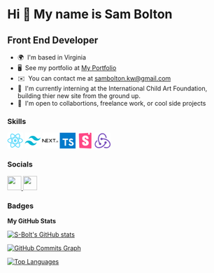 # Hi 👋 My name is Sam Bolton

## Front End Developer

- 🌍  I'm based in Virginia
- 🖥️  See my portfolio at [My Portfolio](http://sambolton.onrender.com/)
- ✉️  You can contact me at [sambolton.kw@gmail.com](mailto:sambolton.kw@gmail.com)
- 🚀  I'm currently interning at the International Child Art Foundation, building thier new site from the ground up.
- 🤝  I'm open to collabortions, freelance work, or cool side projects

### Skills

<p align="left">

<img src="https://raw.githubusercontent.com/S-Bolt/S-Bolt/main/assets/icons/react.svg" width="36" height="36" alt="React" />
<img src="https://raw.githubusercontent.com/S-Bolt/S-Bolt/main/assets/icons/tailwind.svg" width="36" height="36" alt="Tailwind" />
<img src="https://raw.githubusercontent.com/S-Bolt/S-Bolt/main/assets/icons/next.svg" width="36" height="36" alt="Next.js" />
<img src="https://raw.githubusercontent.com/S-Bolt/S-Bolt/main/assets/icons/typescript.svg" width="36" height="36" alt="Typescript" />
<img src="https://raw.githubusercontent.com/S-Bolt/S-Bolt/main/assets/icons/storybook.svg" width="36" height="36" alt="Storybook" />
<img src="https://raw.githubusercontent.com/S-Bolt/S-Bolt/main/assets/icons/redux.svg" width="36" height="36" alt="Redux" />

</p>

### Socials

<p align="left"> <a href="https://www.github.com/S-Bolt" target="_blank" rel="noreferrer"> <picture> <source media="(prefers-color-scheme: dark)" srcset="https://raw.githubusercontent.com/danielcranney/readme-generator/main/public/icons/socials/github-dark.svg" /> <source media="(prefers-color-scheme: light)" srcset="https://raw.githubusercontent.com/danielcranney/readme-generator/main/public/icons/socials/github.svg" /> <img src="https://raw.githubusercontent.com/danielcranney/readme-generator/main/public/icons/socials/github.svg" width="32" height="32" /> </picture> </a> <a href="https://www.linkedin.com/in/sam-bolton-07b4a731/" target="_blank" rel="noreferrer"> <picture> <source media="(prefers-color-scheme: dark)" srcset="https://raw.githubusercontent.com/danielcranney/readme-generator/main/public/icons/socials/linkedin-dark.svg" /> <source media="(prefers-color-scheme: light)" srcset="https://raw.githubusercontent.com/danielcranney/readme-generator/main/public/icons/socials/linkedin.svg" /> <img src="https://raw.githubusercontent.com/danielcranney/readme-generator/main/public/icons/socials/linkedin.svg" width="32" height="32" /> </picture> </a></p>

### Badges

<b>My GitHub Stats</b>

<a href="http://www.github.com/S-Bolt"><img src="https://github-readme-stats.vercel.app/api?username=S-Bolt&show_icons=true&hide=&count_private=true&title_color=0891b2&text_color=ffffff&icon_color=0891b2&bg_color=1c1917&hide_border=true&show_icons=true" alt="S-Bolt's GitHub stats" /></a>

<a href="http://www.github.com/S-Bolt"><img src="https://github-readme-activity-graph.cyclic.app/graph?username=S-Bolt&bg_color=1c1917&color=ffffff&line=0891b2&point=ffffff&area_color=1c1917&area=true&hide_border=true&custom_title=GitHub%20Commits%20Graph" alt="GitHub Commits Graph" /></a>

<a href="https://github.com/S-Bolt" align="left"><img src="https://github-readme-stats.vercel.app/api/top-langs/?username=S-Bolt&langs_count=10&title_color=0891b2&text_color=ffffff&icon_color=0891b2&bg_color=1c1917&hide_border=true&locale=en&custom_title=Top%20%Languages" alt="Top Languages" /></a>
